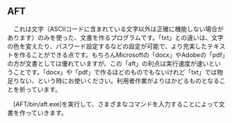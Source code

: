 ## AFT

　これは文字（ASCIIコードに含まれている文字以外は正確に機能しない場合があります）のみを使った、文書を作るプログラムです。「txt」との違いは、文字の色を変えたり、パスワード設定するなどの設定が可能で、より充実したテキストを作ることができる点です。もちろんMicrosoftの「docx」やAdobeの「pdf」の方が文書としては優れていますが、この「aft」の利点は実行速度が速いということです。「docx」や「pdf」で作るほどのものでもないけれど「txt」では物足りない、という時にお使いください。利用者作業がよりはかどるものとなることを祈っています。

　[AFT/bin/aft.exe]を実行して、さまざまなコマンドを入力することによって文書を作っていきます。
